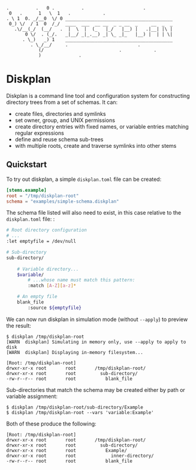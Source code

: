 ```
.          .   0 .          .                      .
 0   .      1   \  1   .            .
. \ 1  0. _/__0  \/ 0 ________________________________________
 0_) \/  / 1  0  /_/  ____  ___  __ __  _ _ __  _     __  _  _
   .\/__(_/  (__/   .  |  \  |  (_   |_/   |__) |   .|__| |\ |
       0 \/  . (_/.   _|__/ _|_.__) _| \_ _|_   |__) |  | | \|
      . \_)   _) 1    ________________________________________
         . \_/__/     .                          .
            (/                            .            .
            )              .
```

Diskplan
========

Diskplan is a command line tool and configuration system for constructing
directory trees from a set of schemas. It can:

- create files, directories and symlinks
- set owner, group, and UNIX permissions
- create directory entries with fixed names, or variable entries matching
  regular expressions
- define and reuse schema sub-trees
- with multiple roots, create and traverse symlinks into other stems

## Quickstart

To try out diskplan, a simple `diskplan.toml` file can be created:
```toml
[stems.example]
root = "/tmp/diskplan-root"
schema = "examples/simple-schema.diskplan"
```
The schema file listed will also need to exist, in this case relative to the
`diskplan.toml` file:
:
```sh
# Root directory configuration
# ...
:let emptyfile = /dev/null

# Sub-directory
sub-directory/
    
    # Variable directory...
    $variable/
        # ...whose name must match this pattern:
        :match [A-Z][a-z]*

    # An empty file
    blank_file
        :source ${emptyfile}

```
We can now run diskplan in simulation mode (without `--apply`) to preview
the result:
```
$ diskplan /tmp/diskplan-root
[WARN  diskplan] Simulating in memory only, use --apply to apply to disk
[WARN  diskplan] Displaying in-memory filesystem...

[Root: /tmp/diskplan-root]
drwxr-xr-x root       root       /tmp/diskplan-root/
drwxr-xr-x root       root         sub-directory/
-rw-r--r-- root       root           blank_file
```

Sub-directories that match the schema may be created either by path or
variable assignment:
```
$ diskplan /tmp/diskplan-root/sub-directory/Example
$ diskplan /tmp/diskplan-root --vars 'variable:Example'
```
Both of these produce the following:
```
[Root: /tmp/diskplan-root]
drwxr-xr-x root       root       /tmp/diskplan-root/
drwxr-xr-x root       root         sub-directory/
drwxr-xr-x root       root           Example/
drwxr-xr-x root       root             inner-directory/
-rw-r--r-- root       root           blank_file
```
